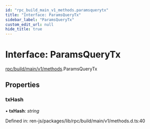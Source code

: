 ```yaml
---
id: "rpc_build_main_v1_methods.paramsquerytx"
title: "Interface: ParamsQueryTx"
sidebar_label: "ParamsQueryTx"
custom_edit_url: null
hide_title: true
---
```


# Interface: ParamsQueryTx

[rpc/build/main/v1/methods](../modules/rpc_build_main_v1_methods.md).ParamsQueryTx

## Properties

### txHash

• **txHash**: *string*

Defined in: ren-js/packages/lib/rpc/build/main/v1/methods.d.ts:40

